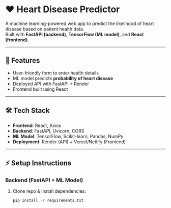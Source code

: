 # ❤️ Heart Disease Predictor

A machine learning-powered web app to predict the likelihood of heart disease based on patient health data.  
Built with **FastAPI (backend)**, **TensorFlow (ML model)**, and **React (frontend)**.

---

## 🚀 Features
- User-friendly form to enter health details  
- ML model predicts **probability of heart disease**  
- Deployed API with FastAPI + Render  
- Frontend built using React  

---

## 🛠️ Tech Stack
- **Frontend**: React, Axios  
- **Backend**: FastAPI, Uvicorn, CORS  
- **ML Model**: TensorFlow, Scikit-learn, Pandas, NumPy  
- **Deployment**: Render (API) + Vercel/Netlify (Frontend)  

---

## ⚡ Setup Instructions

### Backend (FastAPI + ML Model)
1. Clone repo & install dependencies:
   ```bash
   pip install -r requirements.txt

